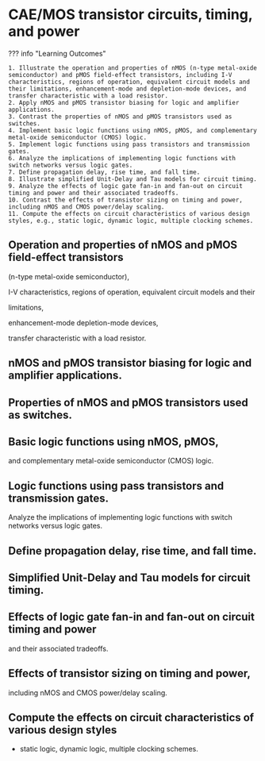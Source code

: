 # CAE/MOS transistor circuits, timing, and power

??? info "Learning Outcomes"

    1. Illustrate the operation and properties of nMOS (n-type metal-oxide semiconductor) and pMOS field-effect transistors, including I-V characteristics, regions of operation, equivalent circuit models and their limitations, enhancement-mode and depletion-mode devices, and transfer characteristic with a load resistor.
    2. Apply nMOS and pMOS transistor biasing for logic and amplifier applications.
    3. Contrast the properties of nMOS and pMOS transistors used as switches.
    4. Implement basic logic functions using nMOS, pMOS, and complementary metal-oxide semiconductor (CMOS) logic.
    5. Implement logic functions using pass transistors and transmission gates.
    6. Analyze the implications of implementing logic functions with switch networks versus logic gates.
    7. Define propagation delay, rise time, and fall time.
    8. Illustrate simplified Unit-Delay and Tau models for circuit timing.
    9. Analyze the effects of logic gate fan-in and fan-out on circuit timing and power and their associated tradeoffs.
    10. Contrast the effects of transistor sizing on timing and power, including nMOS and CMOS power/delay scaling.
    11. Compute the effects on circuit characteristics of various design styles, e.g., static logic, dynamic logic, multiple clocking schemes.

## Operation and properties of nMOS and pMOS field-effect transistors

(n-type metal-oxide semiconductor), 

I-V characteristics, 
regions of operation, 
equivalent circuit models and their 

limitations, 

enhancement-mode 
depletion-mode devices,

transfer characteristic with a load resistor.

## nMOS and pMOS transistor biasing for logic and amplifier applications.

## Properties of nMOS and pMOS transistors used as switches.

## Basic logic functions using nMOS, pMOS, 

and complementary metal-oxide semiconductor (CMOS) logic.

## Logic functions using pass transistors and transmission gates.

Analyze the implications of implementing logic functions with switch networks versus logic gates.

## Define propagation delay, rise time, and fall time.

## Simplified Unit-Delay and Tau models for circuit timing.

## Effects of logic gate fan-in and fan-out on circuit timing and power 

and their associated tradeoffs.

## Effects of transistor sizing on timing and power, 

including nMOS and CMOS power/delay scaling.

## Compute the effects on circuit characteristics of various design styles

- static logic, dynamic logic, multiple clocking schemes.